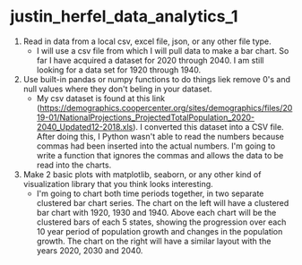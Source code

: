 # justin_herfel_data_analytics_1

1. Read in data from a local csv, excel file, json, or any other file type.
    - I will use a csv file from which I will pull data to make a bar chart. So far I have acquired a dataset for 2020 through 2040. I am still looking for a data set for 1920 through 1940.
2. Use built-in pandas or numpy functions to do things liek remove 0's and null values where they don't beling in your dataset.
    - My csv dataset is found at this link (https://demographics.coopercenter.org/sites/demographics/files/2019-01/NationalProjections_ProjectedTotalPopulation_2020-2040_Updated12-2018.xls). I converted this dataset into a CSV file. After doing this, I Python wasn't able to read the numbers because commas had been inserted into the actual numbers. I'm going to write a function that ignores the commas and allows the data to be read into the charts.
3. Make 2 basic plots with matplotlib, seaborn, or any other kind of visualization library that you think looks interesting.
    - I'm going to chart both time periods together, in two separate clustered bar chart series. The chart on the left will have a clustered bar chart with 1920, 1930 and 1940. Above each chart will be the clustered bars of each 5 states, showing the progression over each 10 year period of population growth and changes in the population growth. The chart on the right will have a similar layout with the years 2020, 2030 and 2040.